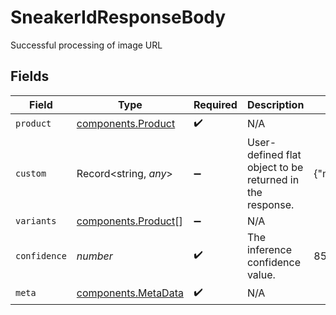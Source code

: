 # SneakerIdResponseBody

Successful processing of image URL


## Fields

| Field                                                      | Type                                                       | Required                                                   | Description                                                | Example                                                    |
| ---------------------------------------------------------- | ---------------------------------------------------------- | ---------------------------------------------------------- | ---------------------------------------------------------- | ---------------------------------------------------------- |
| `product`                                                  | [components.Product](../../models/components/product.md)   | :heavy_check_mark:                                         | N/A                                                        |                                                            |
| `custom`                                                   | Record<string, *any*>                                      | :heavy_minus_sign:                                         | User-defined flat object to be returned in the response.   | {"myCustomProp":"Hello!","myCustomValue":10}               |
| `variants`                                                 | [components.Product](../../models/components/product.md)[] | :heavy_minus_sign:                                         | N/A                                                        |                                                            |
| `confidence`                                               | *number*                                                   | :heavy_check_mark:                                         | The inference confidence value.                            | 85.32                                                      |
| `meta`                                                     | [components.MetaData](../../models/components/metadata.md) | :heavy_check_mark:                                         | N/A                                                        |                                                            |